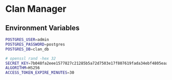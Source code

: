 # Clan Manager

## Environment Variables

```bash
POSTGRES_USER=admin
POSTGRES_PASSWORD=postgres
POSTGRES_DB=clan_db

# openssl rand -hex 32
SECRET_KEY=7b048fa2eee1577827c21285b5a72d7503e17f807619fada34ebf4805eaa3919
ALGORITHM=HS256
ACCESS_TOKEN_EXPIRE_MINUTES=30
```
